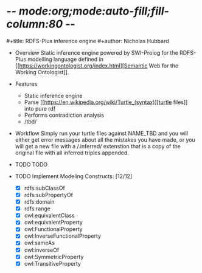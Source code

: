 # -*- mode:org;mode:auto-fill;fill-column:80 -*-
#+title: RDFS-Plus inference engine
#+author: Nicholas Hubbard

* Overview
Static inference engine powered by SWI-Prolog for the RDFS-Plus modelling language
defined in [[https://workingontologist.org/index.html][Semantic Web for the Working Ontologist]]. 

* Features
  + Static inference engine 
  + Parse [[https://en.wikipedia.org/wiki/Turtle_(syntax)][turtle files]] into pure rdf
  + Performs contradiction analysis
  + /tbd/

* Workflow
Simply run your turtle files against NAME_TBD and you will either get error
messages about all the mistakes you have made, or you will get a new file with a
/.inferred/ extenstion that is a copy of the original file with all
inferred triples appended.

* TODO TODO 
* TODO Implement Modeling Constructs: [12/12] 
   - [X] rdfs:subClassOf
   - [X] rdfs:subPropertyOf
   - [X] rdfs:domain
   - [X] rdfs:range
   - [X] owl:equivalentClass
   - [X] owl:equivalentProperty
   - [X] owl:FunctionalProperty
   - [X] owl:InverseFunctionalProperty
   - [X] owl:sameAs
   - [X] owl:inverseOf
   - [X] owl:SymmetricProperty
   - [X] owl:TransitiveProperty
